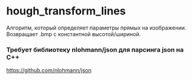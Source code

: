 # hough_transform_lines
Алгоритм, который определяет параметры прямых на изображении. Возвращает .bmp с константной высотой/шириной.

### Требует библиотеку nlohmann/json для парсинга json на C++
https://github.com/nlohmann/json
